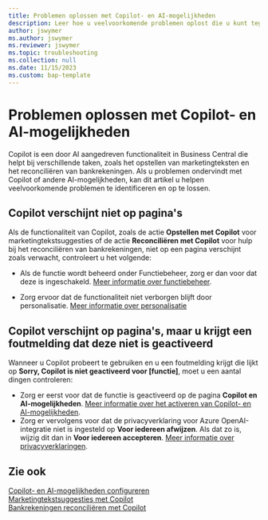 ```yaml
---
title: Problemen oplossen met Copilot- en AI-mogelijkheden
description: Leer hoe u veelvoorkomende problemen oplost die u kunt tegenkomen tijdens het werken met Copilot- en AI-mogelijkheden in Business Central.
author: jswymer
ms.author: jswymer
ms.reviewer: jswymer
ms.topic: troubleshooting
ms.collection: null
ms.date: 11/15/2023
ms.custom: bap-template
---
```

# Problemen oplossen met Copilot- en AI-mogelijkheden

Copilot is een door AI aangedreven functionaliteit in Business Central die helpt bij verschillende taken, zoals het opstellen van marketingteksten en het reconciliëren van bankrekeningen. Als u problemen ondervindt met Copilot of andere AI-mogelijkheden, kan dit artikel u helpen veelvoorkomende problemen te identificeren en op te lossen.

## Copilot verschijnt niet op pagina's

Als de functionaliteit van Copilot, zoals de actie **Opstellen met Copilot** voor marketingtekstsuggesties of de actie **Reconciliëren met Copilot** voor hulp bij het reconciliëren van bankrekeningen, niet op een pagina verschijnt zoals verwacht, controleert u het volgende:

- Als de functie wordt beheerd onder Functiebeheer, zorg er dan voor dat deze is ingeschakeld. [Meer informatie over functiebeheer](admin-feature-management.md).

- Zorg ervoor dat de functionaliteit niet verborgen blijft door personalisatie. [Meer informatie over personalisatie](ui-personalization-user.md)

## Copilot verschijnt op pagina's, maar u krijgt een foutmelding dat deze niet is geactiveerd

Wanneer u Copilot probeert te gebruiken en u een foutmelding krijgt die lijkt op **Sorry, Copilot is niet geactiveerd voor \[functie\]**, moet u een aantal dingen controleren:

- Zorg er eerst voor dat de functie is geactiveerd op de pagina **Copilot en AI-mogelijkheden**. [Meer informatie over het activeren van Copilot- en AI-mogelijkheden](enable-ai.md#activate-features). 
- Zorg er vervolgens voor dat de privacyverklaring voor Azure OpenAI-integratie niet is ingesteld op **Voor iedereen afwijzen**. Als dat zo is, wijzig dit dan in **Voor iedereen accepteren**. [Meer informatie over privacyverklaringen](privacy-notices-status.md).

## Zie ook

[Copilot- en AI-mogelijkheden configureren](enable-ai.md)  
[Marketingtekstsuggesties met Copilot](ai-overview.md)  
[Bankrekeningen reconciliëren met Copilot](bank-reconciliation-with-copilot.md)  
